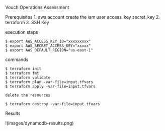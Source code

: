 Vouch Operations Assessment

Prerequisites
    1. aws account
         create the iam user
           access_key
           secret_key 
    2. terraform
    3. SSH Key

execution steps

    $ export AWS_ACCESS_KEY_ID="xxxxxxxxx"
    $ export AWS_SECRET_ACCESS_KEY="xxxxx"
    $ export AWS_DEFAULT_REGION="us-east-1"

commands

    $ terraform init
    $ terraform fmt
    $ terraform validate
    $ terraform plan -var-file=input.tfvars
    $ terraform apply -var-file=input.tfvars

    delete the resources

    $ terraform destroy -var-file=input.tfvars 


Results


!(images/dynamodb-results.png)








